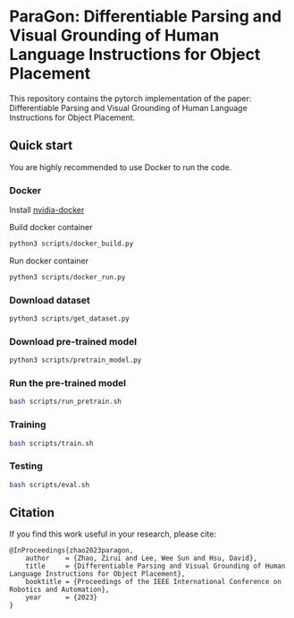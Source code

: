 # ParaGon: Differentiable Parsing and Visual Grounding of Human Language Instructions for Object Placement

This repository contains the pytorch implementation of the paper: Differentiable Parsing and Visual Grounding of Human Language Instructions for Object Placement. 

## Quick start

You are highly recommended to use Docker to run the code.  

### Docker

Install [nvidia-docker](https://docs.nvidia.com/datacenter/cloud-native/container-toolkit/install-guide.html#installing-on-ubuntu-and-debian)

Build docker container
```bash
python3 scripts/docker_build.py
```
Run docker container
```bash
python3 scripts/docker_run.py
```

### Download dataset

```bash
python3 scripts/get_dataset.py
```

### Download pre-trained model

```bash
python3 scripts/pretrain_model.py
```

### Run the pre-trained model

```bash
bash scripts/run_pretrain.sh
```

### Training

```bash
bash scripts/train.sh
```

### Testing

```bash
bash scripts/eval.sh
```


## Citation

If you find this work useful in your research, please cite:

```
@InProceedings{zhao2023paragon,
    author    = {Zhao, Zirui and Lee, Wee Sun and Hsu, David},
    title     = {Differentiable Parsing and Visual Grounding of Human Language Instructions for Object Placement},
    booktitle = {Proceedings of the IEEE International Conference on Robotics and Automation},
    year      = {2023}
}
```

